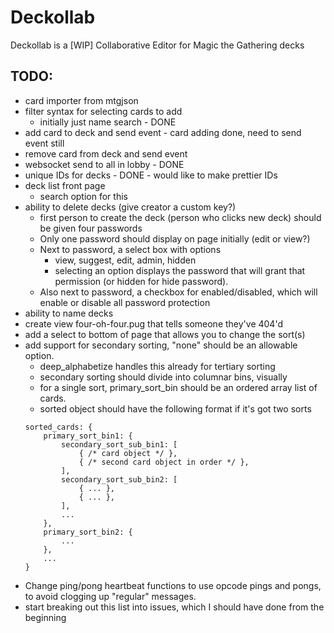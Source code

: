 # Deckollab
Deckollab is a [WIP] Collaborative Editor for Magic the Gathering decks

## TODO:
* card importer from mtgjson
* filter syntax for selecting cards to add
	* initially just name search - DONE 
* add card to deck and send event - card adding done, need to send event still
* remove card from deck and send event
* websocket send to all in lobby - DONE
* unique IDs for decks - DONE - would like to make prettier IDs
* deck list front page
	* search option for this
* ability to delete decks (give creator a custom key?)
	* first person to create the deck (person who clicks new deck) should be given four passwords
	* Only one password should display on page initially (edit or view?)
	* Next to password, a select box with options
		* view, suggest, edit, admin, hidden
		* selecting an option displays the password that will grant that permission (or hidden for hide password). 
	* Also next to password, a checkbox for enabled/disabled, which will enable or disable all password protection
* ability to name decks
* create view four-oh-four.pug that tells someone they've 404'd
* add a select to bottom of page that allows you to change the sort(s)
* add support for secondary sorting, "none" should be an allowable option.
	* deep_alphabetize handles this already for tertiary sorting
	* secondary sorting should divide into columnar bins, visually
	* for a single sort, primary_sort_bin<x> should be an ordered array list of cards. 
	* sorted object should have the following format if it's got two sorts
	```
	sorted_cards: {
		primary_sort_bin1: {
			secondary_sort_sub_bin1: [
				{ /* card object */ },
				{ /* second card object in order */ },
			],
			secondary_sort_sub_bin2: [
				{ ... },
				{ ... },
			],
			...
		},
		primary_sort_bin2: {
			...
		},
		...
	}
	```
* Change ping/pong heartbeat functions to use opcode pings and pongs, to avoid clogging up "regular" messages.
* start breaking out this list into issues, which I should have done from the beginning

